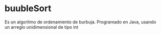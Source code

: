 # buubleSort
Es un algoritmo de ordenamiento de burbuja. Programado en Java, usando un arreglo unidimensional de tipo int
